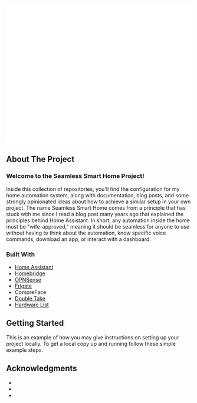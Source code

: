 <!-- Improved compatibility of back to top link: See: https://github.com/othneildrew/Best-README-Template/pull/73 -->

<a name="readme-top"></a>

<!--
*** Thanks for checking out the Best-README-Template. If you have a suggestion
*** that would make this better, please fork the repo and create a pull request
*** or simply open an issue with the tag "enhancement".
*** Don't forget to give the project a star!
*** Thanks again! Now go create something AMAZING! :D
-->

<!-- PROJECT LOGO -->
<br />
<div align="center">
  <a href="https://github.com/Seamless-Smart-Home">
    <img src="/profile/images/logo.png" alt="Logo" width="600" height="374">
  </a>
</div>

<!-- ABOUT THE PROJECT -->

## About The Project

### Welcome to the Seamless Smart Home Project!

Inside this collection of repositories, you'll find the configuration for my home automation system, along with documentation, blog posts, and some strongly opinionated ideas about how to achieve a similar setup in your own project. The name Seamless Smart Home comes from a principle that has stuck with me since I read a blog post many years ago that explained the principles behind Home Assistant. In short, any automation inside the home must be "wife-approved," meaning it should be seamless for anyone to use without having to think about the automation, know specific voice commands, download an app, or interact with a dashboard.

### Built With

- [Home Assistant](https://github.com/Seamless-Smart-Home/Home-Assistant)
- [Homebridge](https://github.com/Seamless-Smart-Home/Homebridge)
- [OPNSense](https://github.com/Seamless-Smart-Home/OPNSense)
- [Frigate](https://github.com/Seamless-Smart-Home/Frigate)
- CompreFace
- [Double Take](https://github.com/Seamless-Smart-Home/Double-Take)
- [Hardware List](https://github.com/Seamless-Smart-Home/Hardware-List)

<!-- GETTING STARTED -->

## Getting Started

This is an example of how you may give instructions on setting up your project locally.
To get a local copy up and running follow these simple example steps.

<!-- ACKNOWLEDGMENTS -->

## Acknowledgments

- []()
- []()
- []()
